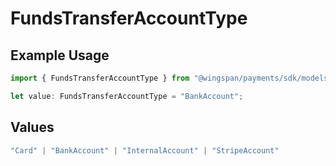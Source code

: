 # FundsTransferAccountType

## Example Usage

```typescript
import { FundsTransferAccountType } from "@wingspan/payments/sdk/models/shared";

let value: FundsTransferAccountType = "BankAccount";
```

## Values

```typescript
"Card" | "BankAccount" | "InternalAccount" | "StripeAccount"
```